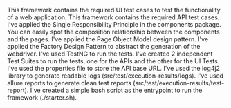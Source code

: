 This framework contains the required UI test cases to test the functionality of a web application.
This framework contains the required API test cases.
I've applied the Single Responsibility Principle in the components package.
You can easily spot the composition relationship between the components and the pages.
I've applied the Page Object Model design pattern.
I've applied the Factory Design Pattern to abstract the generation of the webdriver.
I've used TestNG to run the tests.
I've created 2 independent Test Suites to run the tests, one for the APIs and the other for the UI Tests.
I've used the properties file to store the API base URL.
I've used the log4j2 library to generate readable logs (src/test/execution-results/logs).
I've used allure reports to generate clean test reports (src/test/execution-results/test-report).
I've created a simple bash script as the entrypoint to run the framework (./starter.sh).